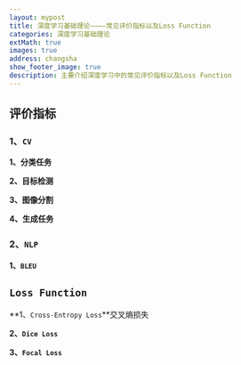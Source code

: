 ```yaml
---
layout: mypost
title: 深度学习基础理论————常见评价指标以及Loss Function
categories: 深度学习基础理论
extMath: true
images: true
address: changsha
show_footer_image: true
description: 主要介绍深度学习中的常见评价指标以及Loss Function
---
```


## 评价指标

### 1、`CV`

**1、分类任务**

**2、目标检测**

**3、图像分割**

**4、生成任务**

### 2、`NLP`

**1、`BLEU`**

## `Loss Function`

**1、`Cross-Entropy Loss`**交叉熵损失

**2、`Dice Loss`**

**3、`Focal Loss`**